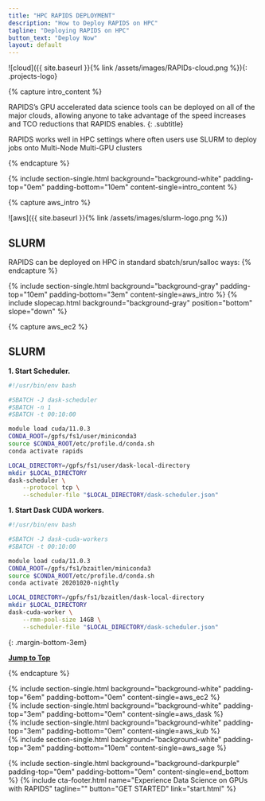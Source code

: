 ```yaml
---
title: "HPC RAPIDS DEPLOYMENT"
description: "How to Deploy RAPIDS on HPC"
tagline: "Deploying RAPIDS on HPC"
button_text: "Deploy Now"
layout: default
---
```


![cloud]({{ site.baseurl }}{% link /assets/images/RAPIDs-cloud.png %}){: .projects-logo}

{% capture intro_content %}

RAPIDS’s GPU accelerated data science tools can be deployed on all of the major clouds, allowing anyone to take advantage of the speed increases and TCO reductions that RAPIDS enables.
{: .subtitle}

RAPIDS works well in HPC settings where often users use SLURM to deploy jobs onto Multi-Node Multi-GPU clusters

{% endcapture %}

{% include section-single.html
    background="background-white"
    padding-top="0em" padding-bottom="10em"
    content-single=intro_content
%}

<!-- AWS -->
<div id="SLURM"></div>
{% capture aws_intro %}

![aws]({{ site.baseurl }}{% link /assets/images/slurm-logo.png %})
## <i class="fab"></i> SLURM

RAPIDS can be deployed on HPC in standard sbatch/srun/salloc ways:
{% endcapture %}

{% include section-single.html
    background="background-gray"
    padding-top="10em" padding-bottom="3em"
    content-single=aws_intro
%}
{% include slopecap.html
    background="background-gray"
    position="bottom"
    slope="down"
%}

{% capture aws_ec2 %}
## <i class="fab"></i> SLURM

**1. Start Scheduler.**

```bash
#!/usr/bin/env bash

#SBATCH -J dask-scheduler
#SBATCH -n 1
#SBATCH -t 00:10:00

module load cuda/11.0.3
CONDA_ROOT=/gpfs/fs1/user/miniconda3
source $CONDA_ROOT/etc/profile.d/conda.sh
conda activate rapids

LOCAL_DIRECTORY=/gpfs/fs1/user/dask-local-directory
mkdir $LOCAL_DIRECTORY
dask-scheduler \
    --protocol tcp \
    --scheduler-file "$LOCAL_DIRECTORY/dask-scheduler.json"
```


**1. Start Dask CUDA workers.**

```bash
#!/usr/bin/env bash

#SBATCH -J dask-cuda-workers
#SBATCH -t 00:10:00

module load cuda/11.0.3
CONDA_ROOT=/gpfs/fs1/bzaitlen/miniconda3
source $CONDA_ROOT/etc/profile.d/conda.sh
conda activate 20201020-nightly

LOCAL_DIRECTORY=/gpfs/fs1/bzaitlen/dask-local-directory
mkdir $LOCAL_DIRECTORY
dask-cuda-worker \
    --rmm-pool-size 14GB \
    --scheduler-file "$LOCAL_DIRECTORY/dask-scheduler.json"
```

{: .margin-bottom-3em}

**[Jump to Top <i class="fad fa-chevron-double-up"></i>](#deploy)**

{% endcapture %}

<div id="AWS-EC2"></div>
{% include section-single.html
    background="background-white"
    padding-top="6em" padding-bottom="0em"
    content-single=aws_ec2
%}
<div id="AWS-Dask"></div>
{% include section-single.html
    background="background-white"
    padding-top="3em" padding-bottom="0em"
    content-single=aws_dask
%}
<div id="AWS-Kubernetes"></div>
{% include section-single.html
    background="background-white"
    padding-top="3em" padding-bottom="0em"
    content-single=aws_kub
%}
<div id="AWS-Sagemaker"></div>
{% include section-single.html
    background="background-white"
    padding-top="3em" padding-bottom="10em"
    content-single=aws_sage
%}

{% include section-single.html
    background="background-darkpurple"
    padding-top="0em" padding-bottom="0em"
    content-single=end_bottom
%}
{% include cta-footer.html
    name="Experience Data Science on GPUs with RAPIDS"
    tagline=""
    button="GET STARTED"
    link="start.html"
%}
